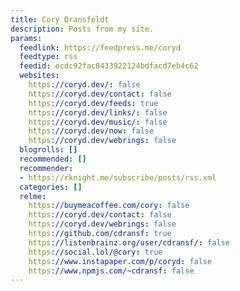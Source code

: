 ```yaml
---
title: Cory Dransfeldt
description: Posts from my site.
params:
  feedlink: https://feedpress.me/coryd
  feedtype: rss
  feedid: ecdc92fac8433922124bdfacd7eb4c62
  websites:
    https://coryd.dev/: false
    https://coryd.dev/contact: false
    https://coryd.dev/feeds: true
    https://coryd.dev/links/: false
    https://coryd.dev/music/: false
    https://coryd.dev/now: false
    https://coryd.dev/webrings: false
  blogrolls: []
  recommended: []
  recommender:
  - https://rknight.me/subscribe/posts/rss.xml
  categories: []
  relme:
    https://buymeacoffee.com/cory: false
    https://coryd.dev/contact: false
    https://coryd.dev/webrings: false
    https://github.com/cdransf: true
    https://listenbrainz.org/user/cdransf/: false
    https://social.lol/@cory: true
    https://www.instapaper.com/p/coryd: false
    https://www.npmjs.com/~cdransf: false
---
```

